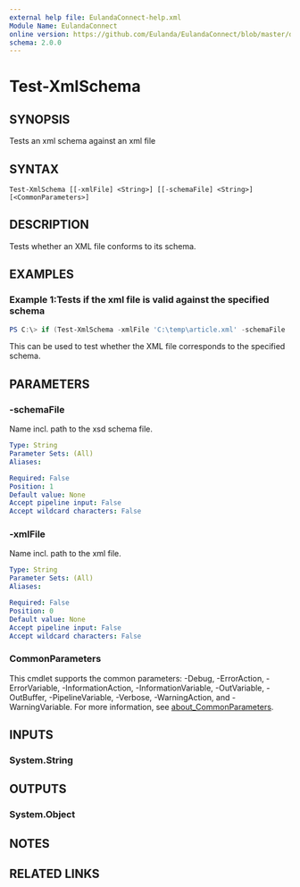 ```yaml
---
external help file: EulandaConnect-help.xml
Module Name: EulandaConnect
online version: https://github.com/Eulanda/EulandaConnect/blob/master/docs/Test-XmlSchema.md
schema: 2.0.0
---
```


# Test-XmlSchema

## SYNOPSIS
Tests an xml schema against an xml file

## SYNTAX

```
Test-XmlSchema [[-xmlFile] <String>] [[-schemaFile] <String>] [<CommonParameters>]
```

## DESCRIPTION
Tests whether an XML file conforms to its schema.

## EXAMPLES

### Example 1:Tests if the xml file is valid against the specified schema
```powershell
PS C:\> if (Test-XmlSchema -xmlFile 'C:\temp\article.xml' -schemaFile 'C:\temp\article.xsd' ) { Write-Host 'XML file is valid' } else { 'XML file is not valid' }
```

This can be used to test whether the XML file corresponds to the specified schema. 

## PARAMETERS

### -schemaFile
Name incl. path to the xsd schema file.

```yaml
Type: String
Parameter Sets: (All)
Aliases:

Required: False
Position: 1
Default value: None
Accept pipeline input: False
Accept wildcard characters: False
```

### -xmlFile
Name incl. path to the xml file.

```yaml
Type: String
Parameter Sets: (All)
Aliases:

Required: False
Position: 0
Default value: None
Accept pipeline input: False
Accept wildcard characters: False
```

### CommonParameters
This cmdlet supports the common parameters: -Debug, -ErrorAction, -ErrorVariable, -InformationAction, -InformationVariable, -OutVariable, -OutBuffer, -PipelineVariable, -Verbose, -WarningAction, and -WarningVariable. For more information, see [about_CommonParameters](http://go.microsoft.com/fwlink/?LinkID=113216).

## INPUTS

### System.String

## OUTPUTS

### System.Object
## NOTES

## RELATED LINKS
